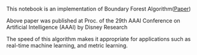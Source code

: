 This notebook is an implementation of Boundary Forest Algorithm([Paper](https://arxiv.org/pdf/1505.02867.pdf)) 

Above paper was published at Proc. of the 29th AAAI Conference on Artificial Intelligence (AAAI) by Disney Research

The speed of this algorithm makes it appropriate for applications
such as real-time machine learning, and metric
learning.
